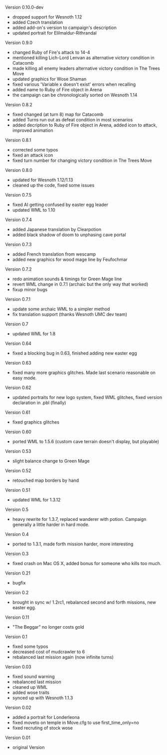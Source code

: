 Version 0.10.0-dev
- dropped support for Wesnoth 1.12
- added Czech translation
- added add-on's version to campaign's description
- updated portrait for Elilmaldur-Rithrandal

Version 0.9.0
- changed Ruby of Fire's attack to 14-4
- mentioned killing Lich-Lord Lenvan as alternative victory condition in Catacomb
- made killing all enemy leaders alternative victory condition in The Trees Move
- updated graphics for Wose Shaman
- fixed various 'Variable x doesn't exist' errors when recalling
- added name to Ruby of Fire object in Arena
- the campaign can be chronologically sorted on Wesnoth 1.14

Version 0.8.2
- fixed changed (at turn 8) map for Catacomb
- added Turns run out as defeat condition in most scenarios
- added decription to Ruby of Fire object in Arena, added icon to attack, improved animation

Version 0.8.1
- corrected some typos
- fixed an attack icon
- fixed turn number for changing victory condition in The Trees Move

Version 0.8.0
- updated for Wesnoth 1.12/1.13
- cleaned up the code, fixed some issues

Version 0.7.5
- fixed AI getting confused by easter egg leader
- updated WML to 1.10

Version 0.7.4
- added Japanese translation by Clearpotion
- added black shadow of doom to unphasing cave portal

Version 0.7.3
- added French translation from wescamp
- added new graphics for wood mage line by Feufochmar

Version 0.7.2
- redo animation sounds & timings for Green Mage line
- revert WML change in 0.7.1 (archaic but the only way that worked)
- fixup minor bugs

Version 0.7.1
- update some archaic WML to a simpler method
- fix translation support (thanks Wesnoth UMC dev team)

Version 0.7
- updated WML for 1.8

Version 0.64
- fixed a blocking bug in 0.63, finished adding new easter egg

Version 0.63
- fixed many more graphics glitches. Made last scenario reasonable on easy mode.

Version 0.62
- updated portraits for new logo system, fixed WML glitches, fixed version declaration in .pbl (finally)

Version 0.61
- fixed graphics glitches

Version 0.60
- ported WML to 1.5.6 (custom cave terrain doesn't display, but playable)

Version 0.53
- slight balance change to Green Mage

Version 0.52
- retouched map borders by hand

Version 0.51
- updated WML for 1.3.12

Version 0.5
- heavy rewrite for 1.3.7, replaced wanderer with potion. Campaign generally a little harder in hard mode.

Version 0.4
- ported to 1.3.1, made forth mission harder, more interesting

Version 0.3
- fixed crash on Mac OS X, added bonus for someone who kills too much.

Version 0.21
- bugfix

Version 0.2
- brought in sync w/ 1.2rc1, rebalanced second and forth missions, new easter egg.

Version 0.11
- "The Beggar" no longer costs gold

Version 0.1
- fixed some typos
- decreased cost of mudcrawler to 6
- rebalanced last mission again (now infinite turns)

Version 0.03
- fixed sound warning
- rebalanced last mission
- cleaned up WML
- added wose traits
- synced up with Wesnoth 1.1.3
 
Version 0.02
- added a portrait for Londerleona
- fixed moveto on temple in Move.cfg to use first_time_only=no
- fixed recruting of stock wose
 
Version 0.01
- original Version
